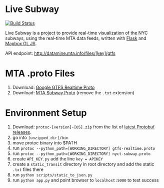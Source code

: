 # Live Subway

[![Build Status](https://travis-ci.org/ADI-Labs/livesubway.svg?branch=master)](https://travis-ci.org/ADI-Labs/livesubway)

Live Subway is a project to provide real-time visualization of the NYC subways, using the real-time MTA data feeds, written with [Flask](flask.pocoo.org) and [Mapbox GL JS](https://www.mapbox.com/mapbox-gl-js/).

API endpoint: http://datamine.mta.info/files/[key]/gtfs


# MTA .proto Files
1. Download: [Google GTFS Realtime Proto](https://developers.google.com/transit/gtfs-realtime/gtfs-realtime.proto)
2. Download: [MTA Subway Proto](http://datamine.mta.info/sites/all/files/pdfs/nyct-subway.proto.txt) (remove the `.txt` extension)

# Environment Setup
1. Download: `protoc-[version]-[OS].zip` from the list of [latest Protobuf releases](https://github.com/google/protobuf/releases/latest).   
2. go into `[unzipped_dir]/bin`
3. move protoc binary into $PATH
4. run `protoc --python_path=[WORKING_DIRECTORY] gtfs-realtime.proto`  
5. run `protoc --python_path=[WORKING_DIRECTORY] nyct-subway.proto`  
6. create `API_KEY.py` add the line `key = APIKEY`  
7. create a `static_transit` directory in root directory and add the static `.txt` files there 
8. run `python scripts/static_to_json.py`  
9. run `python app.py` and point browser to  `localhost:5000` to test success  
